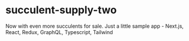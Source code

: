 # succulent-supply-two

Now with even more succulents for sale. Just a little sample app - Next.js, React, Redux, GraphQL, Typescript, Tailwind
